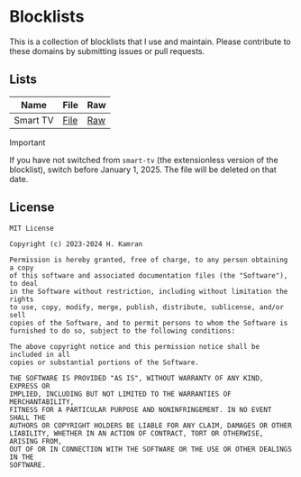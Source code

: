 # Blocklists

This is a collection of blocklists that I use and maintain. Please contribute
to these domains by submitting issues or pull requests.

## Lists

| Name     | File                 | Raw                                                                             |
|----------|----------------------|---------------------------------------------------------------------------------|
| Smart TV | [File](smart-tv.txt) | [Raw](https://raw.githubusercontent.com/hkamran80/blocklists/main/smart-tv.txt) |

> [!IMPORTANT]
> If you have not switched from `smart-tv` (the extensionless version of the
> blocklist), switch before January 1, 2025. The file will be deleted on that
> date.

## License

```text
MIT License

Copyright (c) 2023-2024 H. Kamran

Permission is hereby granted, free of charge, to any person obtaining a copy
of this software and associated documentation files (the "Software"), to deal
in the Software without restriction, including without limitation the rights
to use, copy, modify, merge, publish, distribute, sublicense, and/or sell
copies of the Software, and to permit persons to whom the Software is
furnished to do so, subject to the following conditions:

The above copyright notice and this permission notice shall be included in all
copies or substantial portions of the Software.

THE SOFTWARE IS PROVIDED "AS IS", WITHOUT WARRANTY OF ANY KIND, EXPRESS OR
IMPLIED, INCLUDING BUT NOT LIMITED TO THE WARRANTIES OF MERCHANTABILITY,
FITNESS FOR A PARTICULAR PURPOSE AND NONINFRINGEMENT. IN NO EVENT SHALL THE
AUTHORS OR COPYRIGHT HOLDERS BE LIABLE FOR ANY CLAIM, DAMAGES OR OTHER
LIABILITY, WHETHER IN AN ACTION OF CONTRACT, TORT OR OTHERWISE, ARISING FROM,
OUT OF OR IN CONNECTION WITH THE SOFTWARE OR THE USE OR OTHER DEALINGS IN THE
SOFTWARE.
```
